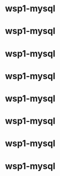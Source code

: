 # wsp1-mysql
# wsp1-mysql
# wsp1-mysql
# wsp1-mysql
# wsp1-mysql
# wsp1-mysql
# wsp1-mysql
# wsp1-mysql
